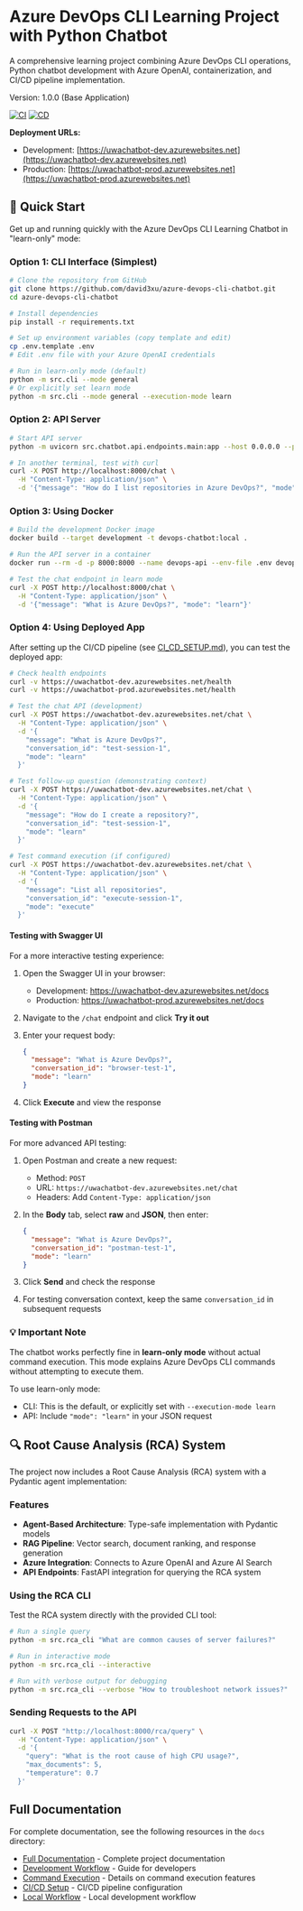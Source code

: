 # Azure DevOps CLI Learning Project with Python Chatbot

A comprehensive learning project combining Azure DevOps CLI operations, Python chatbot development with Azure OpenAI, containerization, and CI/CD pipeline implementation.

Version: 1.0.0 (Base Application)

[![CI](https://github.com/david3xu/azure-devops-cli-chatbot/actions/workflows/ci.yml/badge.svg)](https://github.com/david3xu/azure-devops-cli-chatbot/actions/workflows/ci.yml)
[![CD](https://github.com/david3xu/azure-devops-cli-chatbot/actions/workflows/cd.yml/badge.svg)](https://github.com/david3xu/azure-devops-cli-chatbot/actions/workflows/cd.yml)

**Deployment URLs:**
- Development: [https://uwachatbot-dev.azurewebsites.net](https://uwachatbot-dev.azurewebsites.net)
- Production: [https://uwachatbot-prod.azurewebsites.net](https://uwachatbot-prod.azurewebsites.net)

## 🚀 Quick Start

Get up and running quickly with the Azure DevOps CLI Learning Chatbot in "learn-only" mode:

### Option 1: CLI Interface (Simplest)

```bash
# Clone the repository from GitHub
git clone https://github.com/david3xu/azure-devops-cli-chatbot.git
cd azure-devops-cli-chatbot

# Install dependencies
pip install -r requirements.txt

# Set up environment variables (copy template and edit)
cp .env.template .env
# Edit .env file with your Azure OpenAI credentials

# Run in learn-only mode (default)
python -m src.cli --mode general
# Or explicitly set learn mode
python -m src.cli --mode general --execution-mode learn
```

### Option 2: API Server

```bash
# Start API server
python -m uvicorn src.chatbot.api.endpoints.main:app --host 0.0.0.0 --port 8000

# In another terminal, test with curl
curl -X POST http://localhost:8000/chat \
  -H "Content-Type: application/json" \
  -d '{"message": "How do I list repositories in Azure DevOps?", "mode": "learn"}'
```

### Option 3: Using Docker

```bash
# Build the development Docker image
docker build --target development -t devops-chatbot:local .

# Run the API server in a container
docker run --rm -d -p 8000:8000 --name devops-api --env-file .env devops-chatbot:local python -m uvicorn src.chatbot.api.endpoints.main:app --host 0.0.0.0 --port 8000

# Test the chat endpoint in learn mode
curl -X POST http://localhost:8000/chat \
  -H "Content-Type: application/json" \
  -d '{"message": "What is Azure DevOps?", "mode": "learn"}'
```

### Option 4: Using Deployed App

After setting up the CI/CD pipeline (see [CI_CD_SETUP.md](docs/CI_CD_SETUP.md)), you can test the deployed app:

```bash
# Check health endpoints
curl -v https://uwachatbot-dev.azurewebsites.net/health
curl -v https://uwachatbot-prod.azurewebsites.net/health

# Test the chat API (development)
curl -X POST https://uwachatbot-dev.azurewebsites.net/chat \
  -H "Content-Type: application/json" \
  -d '{
    "message": "What is Azure DevOps?",
    "conversation_id": "test-session-1",
    "mode": "learn"
  }'

# Test follow-up question (demonstrating context)
curl -X POST https://uwachatbot-dev.azurewebsites.net/chat \
  -H "Content-Type: application/json" \
  -d '{
    "message": "How do I create a repository?",
    "conversation_id": "test-session-1",
    "mode": "learn"
  }'

# Test command execution (if configured)
curl -X POST https://uwachatbot-dev.azurewebsites.net/chat \
  -H "Content-Type: application/json" \
  -d '{
    "message": "List all repositories",
    "conversation_id": "execute-session-1",
    "mode": "execute"
  }'
```

#### Testing with Swagger UI

For a more interactive testing experience:

1. Open the Swagger UI in your browser:
   - Development: https://uwachatbot-dev.azurewebsites.net/docs
   - Production: https://uwachatbot-prod.azurewebsites.net/docs

2. Navigate to the `/chat` endpoint and click **Try it out**

3. Enter your request body:
   ```json
   {
     "message": "What is Azure DevOps?",
     "conversation_id": "browser-test-1",
     "mode": "learn"
   }
   ```

4. Click **Execute** and view the response

#### Testing with Postman

For more advanced API testing:

1. Open Postman and create a new request:
   - Method: `POST`
   - URL: `https://uwachatbot-dev.azurewebsites.net/chat`
   - Headers: Add `Content-Type: application/json`

2. In the **Body** tab, select **raw** and **JSON**, then enter:
   ```json
   {
     "message": "What is Azure DevOps?",
     "conversation_id": "postman-test-1",
     "mode": "learn"
   }
   ```

3. Click **Send** and check the response

4. For testing conversation context, keep the same `conversation_id` in subsequent requests

### 💡 Important Note

The chatbot works perfectly fine in **learn-only mode** without actual command execution. This mode explains Azure DevOps CLI commands without attempting to execute them.

To use learn-only mode:
- CLI: This is the default, or explicitly set with `--execution-mode learn`
- API: Include `"mode": "learn"` in your JSON request

## 🔍 Root Cause Analysis (RCA) System

The project now includes a Root Cause Analysis (RCA) system with a Pydantic agent implementation:

### Features

- **Agent-Based Architecture**: Type-safe implementation with Pydantic models
- **RAG Pipeline**: Vector search, document ranking, and response generation
- **Azure Integration**: Connects to Azure OpenAI and Azure AI Search
- **API Endpoints**: FastAPI integration for querying the RCA system

### Using the RCA CLI

Test the RCA system directly with the provided CLI tool:

```bash
# Run a single query
python -m src.rca_cli "What are common causes of server failures?"

# Run in interactive mode
python -m src.rca_cli --interactive

# Run with verbose output for debugging
python -m src.rca_cli --verbose "How to troubleshoot network issues?"
```

### Sending Requests to the API

```bash
curl -X POST "http://localhost:8000/rca/query" \
  -H "Content-Type: application/json" \
  -d '{
    "query": "What is the root cause of high CPU usage?",
    "max_documents": 5,
    "temperature": 0.7
  }'
```

## Full Documentation

For complete documentation, see the following resources in the `docs` directory:

- [Full Documentation](docs/FULL_DOCUMENTATION.md) - Complete project documentation
- [Development Workflow](docs/DEVELOPMENT_WORKFLOW.md) - Guide for developers
- [Command Execution](docs/COMMAND_EXECUTION.md) - Details on command execution features
- [CI/CD Setup](docs/CI_CD_SETUP.md) - CI/CD pipeline configuration
- [Local Workflow](docs/LOCAL_WORKFLOW.md) - Local development workflow 